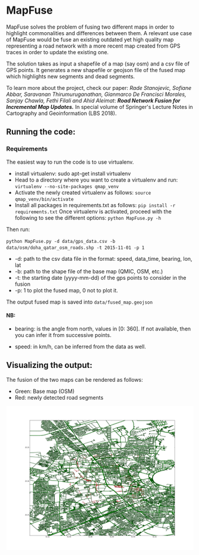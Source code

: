 # MapFuse
MapFuse solves the problem of fusing two different maps in order to highlight commonalities and differences between them.
A relevant use case of MapFuse would be fuse an existing outdated yet high quality map representing a road network with
a more recent map created from GPS traces in order to update the existing one. 
  
The solution takes as input a shapefile  of a map (say osm) and a csv file of GPS points.
It generates a new shapefile or geojson file of the fused map which highlights new segments and dead segments.

To learn more about the project, check our paper:
_Rade Stanojevic, Sofiane Abbar, Saravanan Thirumuruganathan, Gianmarco De Francisci Morales, Sanjay Chawla, Fethi Filali and Ahid Aleimat_: 
**_Road Network Fusion for Incremental Map Updates._**
In special volume of Springer's Lecture Notes in Cartography and Geoinformation (LBS 2018).

## Running the code:
### Requirements
The easiest way to run the code is to use virtualenv.
- install virtualenv: sudo apt-get install virtualenv
- Head to a directory where you want to create a virtualenv and run:
`virtualenv --no-site-packages qmap_venv`
- Activate the newly created virtualenv as follows: `source qmap_venv/bin/activate`
- Install all packages in requirements.txt as follows: `pip install -r requirements.txt`
Once virtualenv is activated, proceed with the following to see the different options:
`python MapFuse.py -h`

Then run:

`python MapFuse.py -d data/gps_data.csv -b data/osm/doha_qatar_osm_roads.shp -t 2015-11-01 -p 1`

* -d: path to the csv data file in the format: speed, data_time, bearing, lon, lat
* -b: path to the shape file of the base map (QMIC, OSM, etc.)
* -t: the starting date (yyyy-mm-dd) of the gps points to consider in the fusion
* -p: 1 to plot the fused map, 0 not to plot it.

The output fused map is saved into `data/fused_map.geojson`

#### NB:

* bearing: is the angle from north, values in [0: 360]. If not available, then you can infer it from successive points.

* speed: in km/h, can be inferred from the data as well.

## Visualizing the output:
The fusion of the two maps can be rendered as follows:

- Green: Base map (OSM)
- Red: newly detected road segments
 
![alt text](img/fused_map.png?raw=true  "FusedMap")
